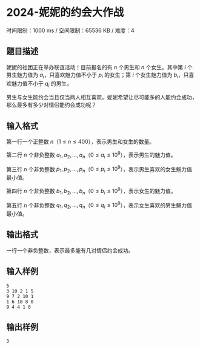 # 2024-妮妮的约会大作战

时间限制：1000 ms / 空间限制：65536 KB / 难度：4

## 题目描述

妮妮的社团正在举办联谊活动！目前报名的有 $n$ 个男生和 $n$ 个女生。其中第 $i$ 个男生魅力值为 $a_i$，只喜欢魅力值不小于 $p_i$ 的女生；第 $i$ 个女生魅力值为 $b_i$，只喜欢魅力值不小于 $q_i$ 的男生。

男生与女生能约会当且仅当两人相互喜欢。妮妮希望让尽可能多的人能约会成功，那么最多有多少对情侣能约会成功呢？

## 输入格式

第一行一个正整数 $n$（$1 \le n \le 400$），表示男生和女生的数量。

第二行 $n$ 个非负整数 $a_1, a_2, \dots , a_n$（$0 \le a_i \le 10^9$），表示男生的魅力值。

第三行 $n$ 个非负整数 $p_1, p_2, \dots , p_n$（$0 \le p_i \le 10^9$），表示男生喜欢的女生魅力值最小值。

第四行 $n$ 个非负整数 $b_1, b_2, \dots , b_n$（$0 \le b_i \le 10^9$），表示女生的魅力值。

第五行 $n$ 个非负整数 $q_1, q_2, \dots , q_n$（$0 \le q_i \le 10^9$），表示女生喜欢的男生魅力值最小值。

## 输出格式

一行一个非负整数，表示最多能有几对情侣约会成功。

## 输入样例

    5
    3 10 2 1 5
    9 7 2 10 1
    1 6 10 8 0
    9 4 4 1 8

## 输出样例

    3
